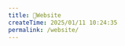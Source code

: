 ```yaml
---
title: 🌈Website
createTime: 2025/01/11 10:24:35
permalink: /website/
---
```


<CardGrid>
  <LinkCard title="HelloWorld" href="/hello-world/e8wfs26l/"></LinkCard>
</CardGrid>